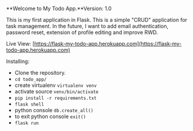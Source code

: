 **Welcome to My Todo App.**Version: 1.0

This is my first application in Flask. This is a simple "CRUD" application for task management. In the future, I want to add email authentication, password reset, extension of profile editing and improve RWD.

Live View:
[https://flask-my-todo-app.herokuapp.com](https://flask-my-todo-app.herokuapp.com)

Installing:
- Clone the repository.
- `cd todo_app/`
- create virtualenv `virtualenv venv`
- activate source `venv/bin/activate`
- `pip install -r requirements.txt`
- `flask shell`
- python console  `db.create_all()`
- to exit python console `exit()`
- `flask run`
